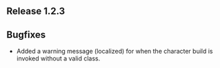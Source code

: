 ## Release 1.2.3

## Bugfixes

- Added a warning message (localized) for when the character build is invoked without a valid class.
